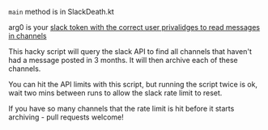 `main` method is in SlackDeath.kt 

arg0 is your [slack token with the correct user privalidges to read messages in channels](https://api.slack.com/custom-integrations/legacy-tokens)

This hacky script will query the slack API to find all channels that haven't had a message posted in 3 months. It will then archive each of these channels.

You can hit the API limits with this script, but running the script twice is ok, wait two mins between runs to allow the slack rate limit to reset.

If you have so many channels that the rate limit is hit before it starts archiving - pull requests welcome!
